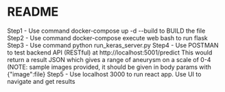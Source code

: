 # README

Step1 - Use command docker-compose up -d --build to BUILD the file
Step2 - Use command docker-compose execute web bash to run flask
Step3 - Use command python run_keras_server.py
Step4 - Use POSTMAN to test backend API (RESTful) at http://localhost:5001/predict
        This would return a result JSON which gives a range of aneurysm on a scale of 0-4
        (NOTE: sample images provided, it should be given in body params with {"image":file}
Step5 - Use localhost 3000 to run react app.
Use UI to navigate and get results
